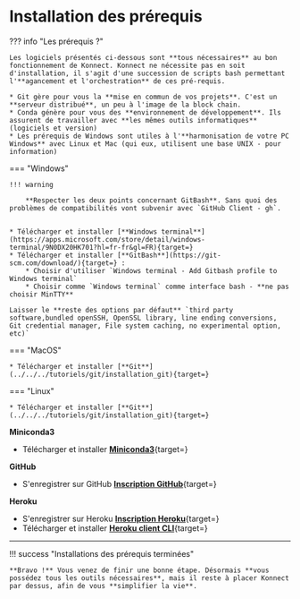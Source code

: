 # **Installation des prérequis**

??? info "Les prérequis ?"

    Les logiciels présentés ci-dessous sont **tous nécessaires** au bon fonctionnement de Konnect. Konnect ne nécessite pas en soit d'installation, il s'agit d'une succession de scripts bash permettant l'**agancement et l'orchestration** de ces pré-requis.
    
    * Git gère pour vous la **mise en commun de vos projets**. C'est un **serveur distribué**, un peu à l'image de la block chain.
    * Conda génère pour vous des **environnement de développement**. Ils assurent de travailler avec **les mêmes outils informatiques** (logiciels et version)
    * Les prérequis de Windows sont utiles à l'**harmonisation de votre PC Windows** avec Linux et Mac (qui eux, utilisent une base UNIX - pour information)
    

=== "Windows"

    !!! warning
    
        **Respecter les deux points concernant GitBash**. Sans quoi des problèmes de compatibilités vont subvenir avec `GitHub Client - gh`.

  
    * Télécharger et installer [**Windows terminal**](https://apps.microsoft.com/store/detail/windows-terminal/9N0DX20HK701?hl=fr-fr&gl=FR){target=}
    * Télécharger et installer [**GitBash**](https://git-scm.com/download/){target=} :
        * Choisir d'utiliser `Windows terminal - Add Gitbash profile to Windows terminal`
        * Choisir comme `Windows terminal` comme interface bash - **ne pas choisir MinTTY** 
    
    Laisser le **reste des options par défaut** `third party software,bundled openSSH, OpenSSL library, line ending conversions, Git credential manager, File system caching, no experimental option, etc)`
    

=== "MacOS"
  
    * Télécharger et installer [**Git**](../../../tutoriels/git/installation_git){target=}

=== "Linux"

    * Télécharger et installer [**Git**](../../../tutoriels/git/installation_git){target=}


**Miniconda3** 
    
* Télécharger et installer [**Miniconda3**](../../../tutoriels/conda/installation_conda){target=}

**GitHub**

* S'enregistrer sur GitHub [**Inscription GitHub**](https://github.com/signup?ref_cta=Sign+up&ref_loc=header+logged+out&ref_page=%2F%3Cuser-name%3E%2F%3Crepo-name%3E&source=header-repo&source_repo=mljar%2Fmercury){target=}

**Heroku**

* S'enregistrer sur Heroku [**Inscription Heroku**](https://signup.heroku.com/login?redirect-url=https%3A%2F%2Fid.heroku.com%2Foauth%2Fauthorize%3Fclient_id%3D0ef71205-3b95-4203-a5e8-c1dbe6b06b43%26response_type%3Dcode%26scope%3Dglobal%252Cplatform%26state%3Dca7d9eda-1ef4-4f87-a140-f5486efedee2){target=}
* Télécharger et installer [**Heroku client CLI**](https://devcenter.heroku.com/articles/heroku-cli#install-with-an-installer){target=}

---

!!! success "Installations des prérequis terminées"

    **Bravo !** Vous venez de finir une bonne étape. Désormais **vous possédez tous les outils nécessaires**, mais il reste à placer Konnect par dessus, afin de vous **simplifier la vie**.

<br>

<style>
  .md-content__button {
    display: none;
  }
</style>